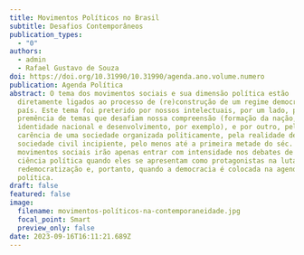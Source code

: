 ```yaml
---
title: Movimentos Políticos no Brasil
subtitle: Desafios Contemporâneos
publication_types:
  - "0"
authors:
  - admin
  - Rafael Gustavo de Souza
doi: https://doi.org/10.31990/10.31990/agenda.ano.volume.numero
publication: Agenda Política
abstract: O tema dos movimentos sociais e sua dimensão política estão
  diretamente ligados ao processo de (re)construção de um regime democrático no
  país. Este tema foi preterido por nossos intelectuais, por um lado, pela
  premência de temas que desafiam nossa compreensão (formação da nação,
  identidade nacional e desenvolvimento, por exemplo), e por outro, pela
  carência de uma sociedade organizada politicamente, pela realidade de uma
  sociedade civil incipiente, pelo menos até a primeira metade do séc. XX. Os
  movimentos sociais irão apenas entrar com intensidade nos debates de nossa
  ciência política quando eles se apresentam como protagonistas na luta pela
  redemocratização e, portanto, quando a democracia é colocada na agenda
  política.
draft: false
featured: false
image:
  filename: movimentos-políticos-na-contemporaneidade.jpg
  focal_point: Smart
  preview_only: false
date: 2023-09-16T16:11:21.689Z
---
```

